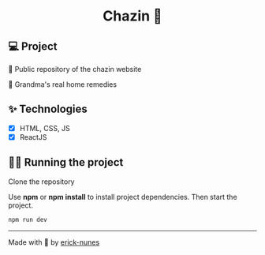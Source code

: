 <h1 align="center">
  Chazin 🌿
</h1>

## 💻 Project

🌿 Public repository of the chazin website

👵 Grandma's real home remedies

## ✨ Technologies

- [x] HTML, CSS, JS
- [x] ReactJS

## 🏃‍♂️ Running the project

Clone the repository

Use **npm** or **npm install** to install project dependencies.
Then start the project.

```cl
npm run dev
```

---

Made with 💚 by [erick-nunes](https://www.ericknunes.dev)

